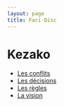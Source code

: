 ```yaml
---
layout: page
title: Faci-Disc
---
```


# Kezako

- [Les conflits](/faci-disc/ressources/conflits/kezako.html)
- [Les décisions](/faci-disc/ressources/decisions/kezako.html)
- [Les règles](/faci-disc/ressources/regles/kezako.html)
- [La vision](/faci-disc/ressources/vision/kezako.html)
